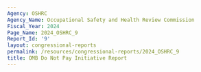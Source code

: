 ```yaml
---
Agency: OSHRC
Agency_Name: Occupational Safety and Health Review Commission
Fiscal_Year: 2024
Page_Name: 2024_OSHRC_9
Report_Id: '9'
layout: congressional-reports
permalink: /resources/congressional-reports/2024_OSHRC_9
title: OMB Do Not Pay Initiative Report
---
```

